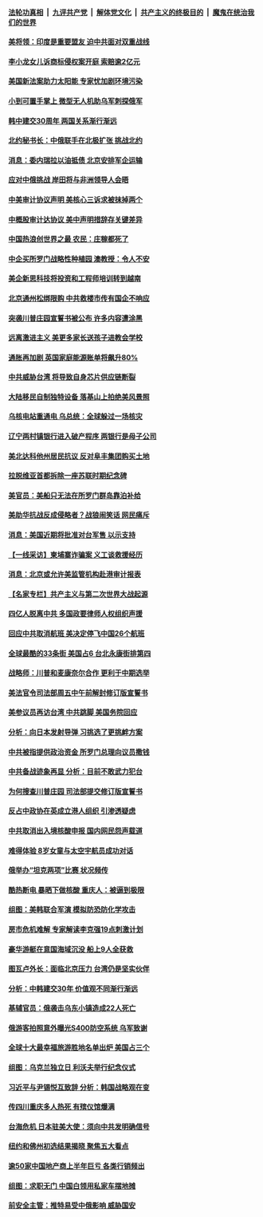 ####  [法轮功真相](../../../../basic/blob/master/README.md?t=08271831) &nbsp;|&nbsp; [九评共产党](../../../../9ping.md/blob/master/README.md?t=08271831) &nbsp;|&nbsp; [解体党文化](../../../../jtdwh.md/blob/master/README.md?t=08271831)  &nbsp;|&nbsp; [共产主义的终极目的](../../../../gczydzjmd.md/blob/master/README.md?t=08271831) &nbsp;|&nbsp; [魔鬼在统治我们的世界](../../../../mgztzwmdsj.md/blob/master/README.md?t=08271831) 

#### [美将领：印度是重要盟友 迫中共面对双重战线](../pages/nsc418/n13811405.md?t=08271831) 

#### [李小龙女儿诉商标侵权案开庭 索赔逾2亿元](../pages/nsc418/n13811367.md?t=08271831) 

#### [美国新法案助力太阳能 专家忧加剧环境污染](../pages/nsc418/n13811356.md?t=08271831) 

#### [小到可置手掌上 微型无人机助乌军刺探俄军](../pages/nsc418/n13811100.md?t=08271831) 

#### [韩中建交30周年 两国关系渐行渐远](../pages/nsc418/n13811343.md?t=08271831) 

#### [北约秘书长：中俄联手在北极扩张 挑战北约](../pages/nsc418/n13811230.md?t=08271831) 

#### [消息：委内瑞拉以油抵债 北京安排军企运输](../pages/nsc418/n13811146.md?t=08271831) 

#### [应对中俄挑战 岸田将与非洲领导人会晤](../pages/nsc418/n13811123.md?t=08271831) 

#### [中美审计协议声明 美核心三诉求被抹掉两个](../pages/nsc418/n13810979.md?t=08271831) 

#### [中概股审计达协议 美中声明措辞存关键差异](../pages/nsc418/n13810973.md?t=08271831) 

#### [中国热浪创世界之最 农民：庄稼都死了](../pages/nsc418/n13810967.md?t=08271831) 

#### [中企买所罗门战略性种植园 澳教授：令人不安](../pages/nsc418/n13810943.md?t=08271831) 

#### [美企新思科技将投资和工程师培训转到越南](../pages/nsc418/n13810915.md?t=08271831) 

#### [北京通州松绑限购 中共救楼市传有国企不响应](../pages/nsc418/n13810637.md?t=08271831) 

#### [突袭川普庄园宣誓书被公布 许多内容遭涂黑](../pages/nsc418/n13810951.md?t=08271831) 

#### [远离激进主义 美更多家长送孩子进教会学校](../pages/nsc418/n13810906.md?t=08271831) 

#### [通胀再加剧 英国家庭能源账单将飙升80%](../pages/nsc418/n13810774.md?t=08271831) 

#### [中共威胁台湾 将导致自身芯片供应链断裂](../pages/nsc418/n13810928.md?t=08271831) 

#### [大陆移民自制独特设备 落基山上拍绝美风景照](../pages/nsc418/n13810535.md?t=08271831) 

#### [乌核电站重通电 乌总统：全球躲过一场核灾](../pages/nsc418/n13810821.md?t=08271831) 

#### [辽宁两村镇银行进入破产程序 两银行是母子公司](../pages/nsc418/n13810761.md?t=08271831) 

#### [美北达科他州居民抗议 反对阜丰集团购买土地](../pages/nsc418/n13810771.md?t=08271831) 

#### [拉脱维亚首都拆除一座苏联时期纪念碑](../pages/nsc418/n13810570.md?t=08271831) 

#### [美官员：美船只无法在所罗门群岛靠泊补给](../pages/nsc418/n13810550.md?t=08271831) 

#### [美助华抗战反成侵略者？战狼闹笑话 网民痛斥](../pages/nsc418/n13810107.md?t=08271831) 

#### [消息：美国近期将批准对台军售 以示支持](../pages/nsc418/n13810468.md?t=08271831) 

#### [【一线采访】柬埔寨诈骗案 义工谈救援经历](../pages/nsc418/n13809858.md?t=08271831) 

#### [消息：北京或允许美监管机构赴港审计报表](../pages/nsc418/n13810238.md?t=08271831) 

#### [【名家专栏】共产主义与第二次世界大战起源](../pages/nsc418/n13809918.md?t=08271831) 

#### [四亿人脱离中共 多国政要律师人权组织声援](../pages/nsc418/n13809722.md?t=08271831) 

#### [回应中共取消航班 美决定停飞中国26个航班](../pages/nsc418/n13810297.md?t=08271831) 

#### [全球最酷的33条街 美国占6 台北永康街排第四](../pages/nsc418/n13810229.md?t=08271831) 

#### [战略师：川普和麦康奈尔合作 更利于中期选举](../pages/nsc418/n13810055.md?t=08271831) 

#### [美法官令司法部周五中午前解封修订版宣誓书](../pages/nsc418/n13810225.md?t=08271831) 

#### [美参议员再访台湾 中共跳脚 美国务院回应](../pages/nsc418/n13810196.md?t=08271831) 

#### [分析：向日本发射导弹 习挑选了更挑衅方案](../pages/nsc418/n13809384.md?t=08271831) 

#### [中共被指提供政治资金 所罗门总理向议员撒钱](../pages/nsc418/n13810139.md?t=08271831) 

#### [中共备战迹象再显 分析：目前不敢武力犯台](../pages/nsc418/n13809682.md?t=08271831) 

#### [为何搜查川普庄园 司法部提交修订版宣誓书](../pages/nsc418/n13810155.md?t=08271831) 

#### [反占中政协在英成立港人组织 引渗透疑虑](../pages/nsc418/n13810150.md?t=08271831) 

#### [中共取消出入境核酸申报 国内网民怨声载道](../pages/nsc418/n13810120.md?t=08271831) 

#### [难得体验 8岁女童与太空宇航员成功对话](../pages/nsc418/n13809676.md?t=08271831) 

#### [俄举办“坦克两项”比赛 状况频传](../pages/nsc418/n13810025.md?t=08271831) 

#### [酷热断电 暴晒下做核酸 重庆人：被逼到极限](../pages/nsc418/n13810046.md?t=08271831) 

#### [组图：美韩联合军演 模拟防恐防化学攻击](../pages/nsc418/n13809973.md?t=08271831) 

#### [房市危机难解 专家解读李克强19点刺激计划](../pages/nsc418/n13809893.md?t=08271831) 

#### [豪华游艇在意国海域沉没 船上9人全获救](../pages/nsc418/n13809525.md?t=08271831) 

#### [图瓦卢外长：面临北京压力 台湾仍是坚实伙伴](../pages/nsc418/n13809714.md?t=08271831) 

#### [分析：中韩建交30年 价值观不同渐行渐远](../pages/nsc418/n13809685.md?t=08271831) 

#### [基辅官员：俄袭击乌东小镇造成22人死亡](../pages/nsc418/n13809534.md?t=08271831) 

#### [俄游客拍照意外曝光S400防空系统 乌军致谢](../pages/nsc418/n13809521.md?t=08271831) 

#### [全球十大最幸福旅游胜地名单出炉 美国占三个](../pages/nsc418/n13809309.md?t=08271831) 

#### [组图：乌克兰独立日 利沃夫举行纪念仪式](../pages/nsc418/n13809250.md?t=08271831) 

#### [习近平与尹锡悦互致辞 分析：韩国战略观在变](../pages/nsc418/n13809249.md?t=08271831) 

#### [传四川重庆多人热死 有殡仪馆爆满](../pages/nsc418/n13809234.md?t=08271831) 

#### [台海危机 日本驻美大使：须向中共发明确信号](../pages/nsc418/n13809271.md?t=08271831) 

#### [纽约和佛州初选结果揭晓 聚焦五大看点](../pages/nsc418/n13809187.md?t=08271831) 

#### [逾50家中国地产商上半年巨亏 各类行销频出](../pages/nsc418/n13809014.md?t=08271831) 

#### [组图：求职无门 中国白领用私家车摆地摊](../pages/nsc418/n13809239.md?t=08271831) 

#### [前安全主管：推特易受中俄影响 威胁国安](../pages/nsc418/n13809015.md?t=08271831) 

